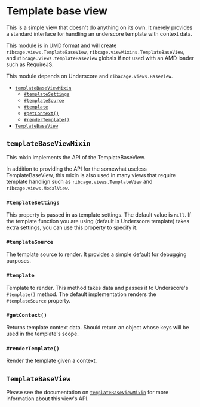 # <a name="template-base-view">Template base view</a>

This is a simple view that doesn't do anything on its own. It merely provides a
standard interface for handling an underscore template with context data.

This module is in UMD format and will create `ribcage.views.TemplateBaseView`,
`ribcage.viewMixins.TemplateBaseView`, and `ribcage.views.templateBaseView`
globals if not used with an AMD loader such as RequireJS.

This module depends on Underscore and `ribacage.views.BaseView`.

 + [`templateBaseViewMixin`](#templatebaseviewmixin)
   - [`#templateSettings`](#templatesettings)
   - [`#templateSource`](#templatesource)
   - [`#template`](#template)
   - [`#getContext()`](#getcontext)
   - [`#renderTemplate()`](#rendertemplate)
 + [`TemplateBaseView`](#templatebaseview)


## <a name="templatebaseviewmixin">`templateBaseViewMixin`</a>

This mixin implements the API of the TemplateBaseView.

In addition to providing the API for the somewhat useless TemplateBaseView,
this mixin is also used in many views that require template handlign such as
`ribcage.views.TemplateView` and `ribcage.views.ModalView`.

### <a name="templatesettings">`#templateSettings`</a>

This property is passed in as template settings. The default value is `null`.
If the template function you are using (default is Underscore template) takes
extra settings, you can use this property to specify it.

### <a name="templatesource">`#templateSource`</a>

The template source to render. It provides a simple default for debugging
purposes.

### <a name="template">`#template`</a>

Template to render. This method takes data and passes it to Underscore's
`#template()` method. The default implementation renders the `#templateSource`
property.

### <a name="getcontext">`#getContext()`</a>

Returns template context data. Should return an object whose keys will be used
in the template's scope.

### <a name="rendertemplate">`#renderTemplate()`</a>

Render the template given a context.

## <a name="templatebaseview">`TemplateBaseView`</a>

Please see the documentation on [`templateBaseViewMixin`](#templateviewmixin)
for more information about this view's API.